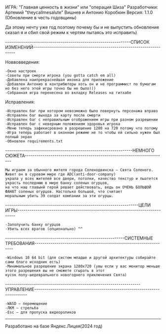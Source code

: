 ИГРА: "Главная ценность в жизни" или "операция Шиза"
Разработчики: Артемий "theycallmesalute" Вишнев и Антонио Коробкин
Версия: 1.1.0 (Обновление в честь годовщины)

Да этому нечту уже год поэтому почему бы и не выпустить обновление сказал я и сбил свой режим к чертям пытаясь это 
исправить)


---------------------------------------------------------------СПИСОК ИЗМЕНЕНИЙ---------------------------------------------------------------------

Новвовведения:

	-Окно настроек
	-Советы при смерти игрока (you gotta catch em all)
	-Добавлена наипрекраснейшая иконка для приложение
	-Добавлен Антонио в контрибюторы хоть он и не программист по бумагам но без него этой игры точно бы не было)))
	-Собранная игра перенесена во вкладку Releases на гитхабе
 
Исправления:

	-Исправлен баг при котором невозможно было повернуть персонажа вправо
	-Исправлен баг выхода за карту после смерти
	-Исправлен баг с неправильным отображением игры при разном разрешении
	-Исправлен баг с неверным положением здоровья игрока
	-Меню теперь зафикисровано в разрешение 1280 на 720 потому что потому
	-Игра теперь работает в оконном режиме не то чтобы ей сильно нужен был полный экран
	-Обновлен requirements.txt 
 
 
----------------------------------------------------------------НЕМНОГО СЮЖЕТА-----------------------------------------------------------------------

	Мы играем за обычного жителя города Соленодвинска — Свята Соленого. Живет он в суровом мире где ADC(anti-door-company)
	украла у всех жителей все двери, потолки, качество текстур и пыатется украсть последнюю в мире банку соленых огурцов,
	на что наш главынй герой решает действовать, ведь он ОЧЕНЬ БОЛЬШОЙ ФАНАТ соленых огурцов. Настолько большой, что считает
	моральным убить 39 солдат компании за эти огурцы. 

-------------------------------------------------------------------ЦЕЛИ ИГРЫ-----------------------------------------------------------------------------

	-Заполучить банку огурцов 
	-Убить всех врагов (опционально) ^^

------------------------------------------------------------СИСТЕМНЫЕ ТРЕБОВАНИЯ-------------------------------------------------------------------

	-Windows 10 64 bit (для систем младше и другой архитектуры собирайте сами благо исходник есть)
	-Минимальное разрешение экрана 1280x720 (увы если у вас монитор меньше этого разрешения вы не сможете сгырать в этот
	кусок полу-шедеврального новогоднего приключения Свята)

--------------------------------------------------------------------УПРАВЛЕНИЕ--------------------------------------------------------------------------

	-WASD — перемещение
	-ЛКМ — стрельба
	-Esc — для пропуска видеороликов

--------------------------------------------------------------------------------------------------------------------------------------------------
Разработано на базе Яндекс.Лицея(2024 год)
